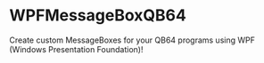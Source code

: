 # WPFMessageBoxQB64
Create custom MessageBoxes for your QB64 programs using WPF (Windows Presentation Foundation)!
